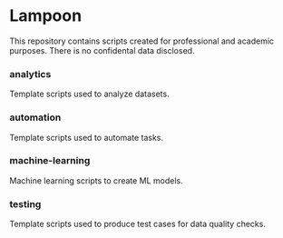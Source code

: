 
# Lampoon

This repository contains scripts created for professional and academic purposes. There is no confidental data disclosed. 


### analytics
Template scripts used to analyze datasets.

### automation
Template scripts used to automate tasks.

### machine-learning
Machine learning scripts to create ML models.


### testing
Template scripts used to produce test cases for data quality checks.
